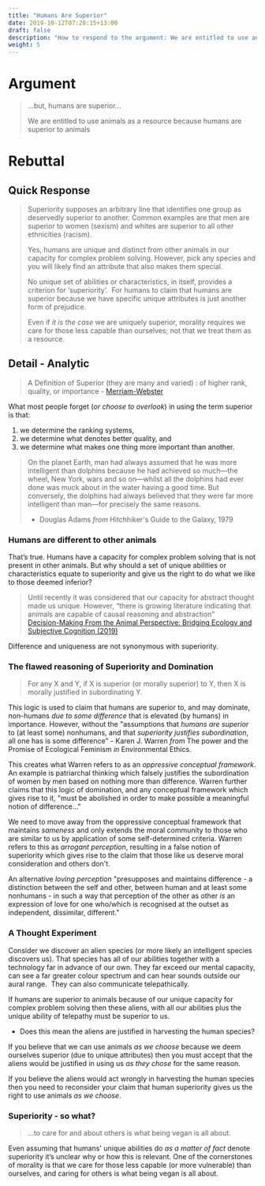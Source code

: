 ```yaml
---
title: "Humans Are Superior"
date: 2019-10-12T07:28:15+13:00
draft: false
description: "How to respond to the argument: We are entitled to use animals as a resource because humans are superior to animals"
weight: 5
---
```

# Argument

> ...but, humans are superior...  
>   
> We are entitled to use animals as a resource because humans are superior to animals

# Rebuttal

## Quick Response

> Superiority supposes an arbitrary line that identifies one group as deservedly superior to another. Common examples are that men are superior to women (sexism) and whites are superior to all other ethnicities (racism).  
>   
> Yes, humans are unique and distinct from other animals in our capacity for complex problem solving. However, pick any species and you will likely find an attribute that also makes them special.  
>   
> No unique set of abilities or characteristics, in itself, provides a criterion for ‘superiority’. 
For humans to claim that humans are superior because we have specific unique attributes is just another form of prejudice.  
>  
> Even if *it is the case* we are uniquely superior, morality requires we care for those less capable than ourselves; not that we treat them as a resource.

## Detail - Analytic

> A Definition of Superior (they are many and varied) : of higher rank, quality, or importance - [Merriam-Webster](http://web.archive.org/web/20190711165845/https://www.merriam-webster.com/dictionary/superior)


What most people forget (*or choose to overlook*) in using the term superior is that:  


1. we determine the ranking systems, 
2. we determine what denotes better quality, and 
3. we determine what makes one thing more important than another.

> On the planet Earth, man had always assumed that he was more intelligent than dolphins because he had achieved so much—the wheel, New York, wars and so on—whilst all the dolphins had ever done was muck about in the water having a good time. But conversely, the dolphins had always believed that they were far more intelligent than man—for precisely the same reasons.  
> - Douglas Adams *from* Hitchhiker's Guide to the Galaxy, 1979

### Humans are different to other animals

That’s true. Humans have a capacity for complex problem solving that is not present in other animals. But why should a set of unique abilities or characteristics equate to superiority and give us the right to do what we like to those deemed inferior?

> Until recently it was considered that our capacity for abstract thought made us unique. However, “there is growing literature indicating that animals are capable of causal reasoning and abstraction”  
> [Decision-Making From the Animal Perspective: Bridging Ecology and Subjective Cognition (2019)](https://www.frontiersin.org/articles/10.3389/fevo.2019.00164/full)  

Difference and uniqueness are not synonymous with superiority. 

### The flawed reasoning of Superiority and Domination

> For any X and Y, if X is superior (or morally superior) to Y, then X is morally justified in subordinating Y.

This logic is used to claim that humans are superior to, and may dominate, non-humans *due to some difference* that is elevated (by humans) in importance. However, without the "assumptions  that *humans are superior* to (at least some) nonhumans, and that *superiority justifies subordination*, all one has is some difference" - Karen J. Warren *from* The power and the Promise of Ecological Feminism *in* Environmental Ethics.

This creates what Warren refers to as an *oppressive conceptual framework*. An example is patriarchal thinking which falsely justifies the subordination of women by men based on nothing more than difference. Warren further claims that this logic of domination, and any conceptual framework which gives rise to it, "must be abolished  in order to make possible a meaningful notion of difference..."

We need to move away from the oppressive conceptual framework that maintains *sameness* and only extends the moral community to those who are similar to us by application of some self-determined criteria. Warren refers to this as *arrogant perception*, resulting in a false notion of superiority which gives rise to the claim that those like us deserve moral consideration and others don't.

An alternative *loving perception* "presupposes and maintains difference - a distinction between the self and other, between human and at least some nonhumans - in such a way that perception of the other as other *is* an expression of love for one who/which is recognised at the outset as independent, dissimilar, different."



### A Thought Experiment

Consider we discover an alien species (or more likely an intelligent species discovers us). That species has all of our abilities together with a technology far in advance of our own. They far exceed our mental capacity, can see a far greater colour spectrum and can hear sounds outside our aural range.  They can also communicate telepathically.

If humans are superior to animals because of our unique capacity for complex problem solving then these aliens, with all our abilities  plus the unique ability of telepathy must be superior to us.

- Does this mean the aliens are justified in harvesting the human species?

If you believe that we can use animals *as we choose* because we deem ourselves superior (due to unique attributes) then you must accept that the aliens would be justified in using us *as they chose* for the same reason.

If you believe the aliens would act wrongly in harvesting the human species then you need to reconsider your claim that human superiority gives us the right to use animals *as we choose*.

### Superiority - so what?

> ...to care for and about others is what being vegan is all about.

Even assuming that humans' unique abilities do *as a matter of fact* denote superiority  it’s unclear why or how this is relevant. One of the cornerstones of morality is that we care for those less capable (or more vulnerable) than ourselves, and caring for others is what being vegan is all about.

 

